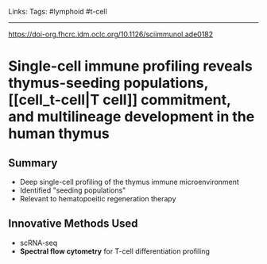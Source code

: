 Links: 
Tags: #lymphoid #t-cell

---

https://doi-org.fhcrc.idm.oclc.org/10.1126/sciimmunol.ade0182

# Single-cell immune profiling reveals thymus-seeding populations, [[cell_t-cell|T cell]] commitment, and multilineage development in the human thymus

## Summary
- Deep single-cell profiling of the thymus immune microenvironment
- Identified "seeding populations"
- Relevant to hematopoeitic regeneration therapy

## Innovative Methods Used
- scRNA-seq
- **Spectral flow cytometry** for T-cell differentiation profiling

